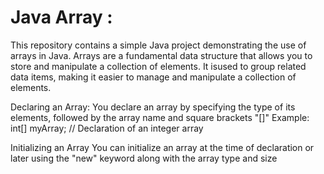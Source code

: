 # Java Array :

This repository contains a simple Java project demonstrating the use of arrays in Java. 
Arrays are a fundamental data structure that allows you to store and manipulate a collection of elements. It isused to group related data items, making it easier to manage and manipulate a collection of elements.

Declaring an Array: 
You declare an array by specifying the type of its elements, followed by the array name and square brackets "[]"
Example:
int[] myArray; // Declaration of an integer array

Initializing an Array
You can initialize an array at the time of declaration or later using the "new" keyword along with the array type and size
